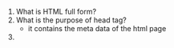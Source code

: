 1) What is HTML full form?
2) What is the purpose of head tag?
    - it contains the meta data of the html page
3) 